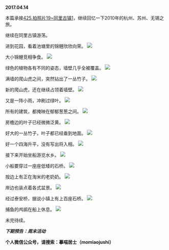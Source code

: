 
          
**2017.04.14**

本篇承接[425.拍照片19~同里古镇1](https://mp.weixin.qq.com/s?__biz=MzA4NzEzMjMzNw==&amp;mid=2651113323&amp;idx=1&amp;sn=5512d6a17d47ac33587c3d19e750547c&amp;chksm=8bce76b5bcb9ffa3326791a2a4e6dba4e5912fabc13994c5749ed761afe791ff2098df2fb90c#rd)，继续回忆一下2010年的杭州、苏州、无锡之旅。

继续在同里古镇游荡。

进到花园，看着池塘里的锦鲤欣欣向荣。
![](//upload-images.jianshu.io/upload_images/51001-e9ae80c568536f62.jpg)


大小锦鲤竞相争食。
![](//upload-images.jianshu.io/upload_images/51001-53475010c567f159.jpg)


绿色的植物各有不同的姿态，墙壁几乎全被覆盖。
![](//upload-images.jianshu.io/upload_images/51001-978839296854e4ce.jpg)


满墙的爬山虎之间，突然钻出了一丛竹子。
![](//upload-images.jianshu.io/upload_images/51001-b23cdf8463ffdc2b.jpg)


新的爬山虎，还在继续占领着墙壁。
![](//upload-images.jianshu.io/upload_images/51001-5b86d2cb12cce9b2.jpg)


又是一阵小雨，冲刷过绿叶。
![](//upload-images.jianshu.io/upload_images/51001-a2a31b65de757164.jpg)


所有的建筑，都掩映在郁郁葱葱之间。
![](//upload-images.jianshu.io/upload_images/51001-764ef953eb9b87f9.jpg)


房檐边的叶子已经微微泛黄。
![](//upload-images.jianshu.io/upload_images/51001-90a38d8b00536755.jpg)


好大的一丛竹子，叶子都已经垂到地面。
![](//upload-images.jianshu.io/upload_images/51001-42927c7d48adfdac.jpg)


好一个四海升平，没有写出将入相。
![](//upload-images.jianshu.io/upload_images/51001-3976b9880650ed83.jpg)


接下来开始坐船游览水乡。
![](//upload-images.jianshu.io/upload_images/51001-8df073f65a26f0e0.jpg)


小船要穿过一座座低矮的石桥。
![](//upload-images.jianshu.io/upload_images/51001-2d27eaea030abadb.jpg)


按边上有正在淘米的老奶奶。
![](//upload-images.jianshu.io/upload_images/51001-6c3fc75a1cf01317.jpg)


岸边也装点着各式盆景。
![](//upload-images.jianshu.io/upload_images/51001-2c525d6b444907f5.jpg)


经过泰安桥，据说小镇上有上百座石桥。
![](//upload-images.jianshu.io/upload_images/51001-f76baa1bf2a98449.jpg)


捕鱼的鸬鹚在船上休息。
![](//upload-images.jianshu.io/upload_images/51001-c25c1240b4e30fd7.jpg)


未完待续。


***下期预告：周末活动***


**个人微信公众号，请搜索：摹喵居士（momiaojushi）**

        